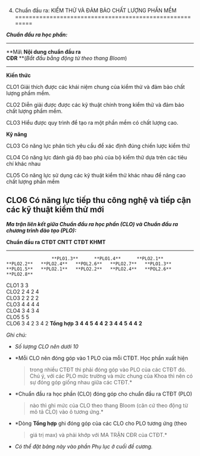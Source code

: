 4. Chuẩn đầu ra: KIỂM THỬ VÀ ĐẢM BẢO CHẤT LƯỢNG PHẦN MỀM
========================================================

***Chuẩn đầu ra học phần:***

  -------------------------------------------------------------------------------------------------------
  **Mã\           **Nội dung chuẩn đầu ra\
  CĐR**           **(*Bắt đầu bằng động từ theo thang Bloom*)
  --------------- ---------------------------------------------------------------------------------------
  **Kiến thức**   

  CLO1            Giải thích được các khái niệm chung của kiểm thử và đảm bảo chất lượng phầm mềm.

  CLO2            Diễn giải được được các kỹ thuật chính trong kiểm thử và đảm bảo chất lượng phầm mềm.

  CLO3            Hiểu được quy trình để tạo ra một phần mềm có chất lượng cao.

  **Kỹ năng**     

  CLO3            Có năng lực phân tích yêu cầu để xác định đúng chiến lược kiểm thử

  CLO4            Có năng lực đánh giá độ bao phủ của bộ kiểm thử dựa trên các tiêu chí khác nhau

  CLO5            Có năng lực sử dụng các kỹ thuật kiểm thử khác nhau để nâng cao chất lượng phần mềm

  CLO6            Có năng lực tiếp thu công nghệ và tiếp cận các kỹ thuật kiểm thử mới
  -------------------------------------------------------------------------------------------------------

***Ma trận liên kết giữa Chuẩn đầu ra học phần (CLO) và Chuẩn đầu ra
chương trình đào tạo (PLO):***

  **Chuẩn đầu ra**   **CTĐT CNTT**   **CTĐT KHMT**                                                                                                                                                  
  ------------------ --------------- --------------- ------------ ------------ ------------ ------------ ------------ ------------ ------------ ------------ ------------ ------------ ------------ ------------
                     **PLO1.3**      **PLO1.4**      **PLO2.1**   **PLO2.2**   **PLO2.4**   **POL2.6**   **PLO2.7**   **PLO1.3**   **PLO1.5**   **PLO2.1**   **PLO2.2**   **PLO2.4**   **POL2.6**   **PLO2.8**
  CLO1               3                                                                                                3                                                                             
  CLO2               2               4                                                                                2            4                                                                
  CLO3               2               2                                                                                2            2                                                                
  CLO3                                               4                         4                                                                4                         4                         
  CLO4                                                            3            4                                                                             3            4                         
  CLO5                                                            5                                                                                          5                                      
  CLO6                                                                         3            4            2                                                                3            4            2
  **Tổng hợp**       **3**           **4**           **4**        **5**        **4**        **4**        **2**        **3**        **4**        **4**        **5**        **4**        **4**        **2**

*Ghi chú:*

-   *Số lượng CLO nên dưới 10*

-   *Mỗi CLO nên đóng góp vào 1 PLO của mỗi CTĐT. Học phần xuất hiện
    > trong nhiều CTĐT thì phải đóng góp vào PLO của các CTĐT đó. Chú ý,
    > với các PLO mức trường và mức chung của Khoa thì nên có sự đóng
    > góp giống nhau giữa các CTĐT.*

-   *Chuẩn đầu ra học phần (CLO) đóng góp cho chuẩn đầu ra CTĐT (PLO)
    > nào thì ghi mức của CLO theo thang Bloom (căn cứ theo động từ mô
    > tả CLO) vào ô tương ứng.*

-   *Dòng **Tổng hợp** ghi đóng góp của các CLO cho PLO tương ứng (theo
    > giá trị max) và phải khớp với MA TRẬN CĐR của CTĐT.*

-   *Có thể đặt bảng này vào phần Phụ lục ở cuối đề cương.*

